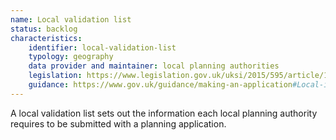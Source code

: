 ```yaml
---
name: Local validation list
status: backlog
characteristics:
    identifier: local-validation-list
    typology: geography
    data provider and maintainer: local planning authorities
    legislation: https://www.legislation.gov.uk/uksi/2015/595/article/11/made#f00029
    guidance: https://www.gov.uk/guidance/making-an-application#Local-information-requirements
---
```


A local validation list sets out the information each local planning authority requires to be submitted with a planning application.
